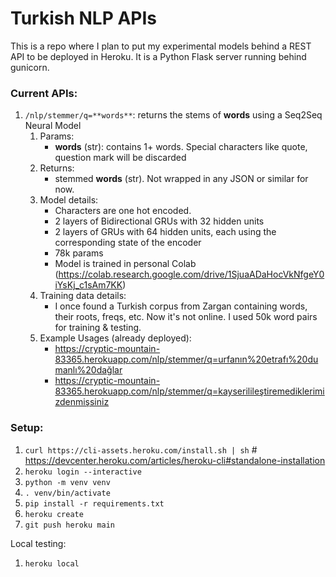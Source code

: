 # Turkish NLP APIs
This is a repo where I plan to put my experimental models behind a REST API to be deployed in Heroku. It is a Python Flask server running behind gunicorn. 

### Current APIs:
1. `/nlp/stemmer/q=**words**`: returns the stems of **words** using a Seq2Seq Neural Model
   1. Params:
      - **words** (str): contains 1+ words. Special characters like quote, question mark will be discarded
   1. Returns:
      - stemmed **words** (str). Not wrapped in any JSON or similar for now.
   1. Model details:
      - Characters are one hot encoded.
      - 2 layers of Bidirectional GRUs with 32 hidden units
      - 2 layers of GRUs with 64 hidden units, each using the corresponding state of the encoder
      - 78k params
      - Model is trained in personal Colab (https://colab.research.google.com/drive/1SjuaADaHocVkNfgeY0iYsKj_c1sAm7KK)
   1. Training data details:
      - I once found a Turkish corpus from Zargan containing words, their roots, freqs, etc. Now it's not online. I used 50k word pairs for training & testing.
   1. Example Usages (already deployed):
      - https://cryptic-mountain-83365.herokuapp.com/nlp/stemmer/q=urfanın%20etrafı%20dumanlı%20dağlar
      - https://cryptic-mountain-83365.herokuapp.com/nlp/stemmer/q=kayserilileştiremediklerimizdenmişsiniz
 
### Setup:

1. `curl https://cli-assets.heroku.com/install.sh | sh` # https://devcenter.heroku.com/articles/heroku-cli#standalone-installation
1. `heroku login --interactive`
1. `python -m venv venv`
1. `. venv/bin/activate`
1. `pip install -r requirements.txt`
1. `heroku create`
1. `git push heroku main`

Local testing:

1. `heroku local`


